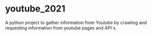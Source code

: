 # youtube_2021
A python project to gather information from Youtube by crawling and requesting information from youtube pages and API`s. 
